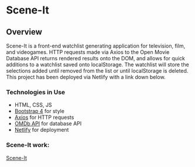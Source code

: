 # Scene-It

## Overview

Scene-It is a front-end watchlist generating application for television, film, and videogames.
HTTP requests made via Axios to the Open Movie Database API returns rendered results onto the DOM, 
and allows for quick additions to a watchlist saved onto localStorage. The watchlist will store 
the selections added until removed from the list or until localStorage is deleted. This project has been 
deployed via Netlify with a link down below.


### Technologies in Use

- HTML, CSS, JS
- [Bootstrap 4](https://getbootstrap.com/) for style
- [Axios](https://www.npmjs.com/package/axios) for HTTP requests
- [OMDb API](http://www.omdbapi.com/) for database API
- [Netlify](https://www.netlify.com/) for deployment

### Scene-It work:

[Scene-It](https://kind-chandrasekhar-a9d59d.netlify.app/index.html)
